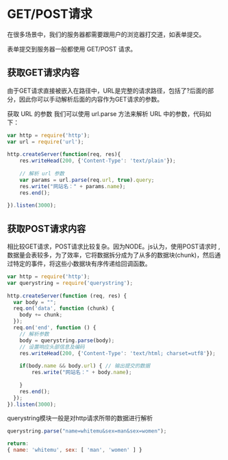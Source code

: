 # GET/POST请求

在很多场景中，我们的服务器都需要跟用户的浏览器打交道，如表单提交。

表单提交到服务器一般都使用 GET/POST 请求。

## 获取GET请求内容

由于GET请求直接被嵌入在路径中，URL是完整的请求路径，包括了?后面的部分，因此你可以手动解析后面的内容作为GET请求的参数。

获取 URL 的参数
我们可以使用 url.parse 方法来解析 URL 中的参数，代码如下：
``` javascript
var http = require('http');
var url = require('url');
 
http.createServer(function(req, res){
    res.writeHead(200, {'Content-Type': 'text/plain'});
 
    // 解析 url 参数
    var params = url.parse(req.url, true).query;
    res.write("网站名：" + params.name);
    res.end();
 
}).listen(3000);
```

## 获取POST请求内容
相比较GET请求，POST请求比较复杂。因为NODE。js认为，使用POST请求时 ,数据量会表较多，为了效率，它将数据拆分成为了从多的数据块(chunk)，然后通过特定的事件，将这些小数据块有序传递给回调函数。
``` javascript
var http = require('http');
var querystring = require('querystring');
 
http.createServer(function (req, res) {
  var body = "";
  req.on('data', function (chunk) {
    body += chunk;
  });
  req.on('end', function () {
    // 解析参数
    body = querystring.parse(body);
    // 设置响应头部信息及编码
    res.writeHead(200, {'Content-Type': 'text/html; charset=utf8'});
 
    if(body.name && body.url) { // 输出提交的数据
        res.write("网站名：" + body.name);
       
    } 
    res.end();
  });
}).listen(3000);
```

querystring模块一般是对http请求所带的数据进行解析
``` javascript
querystring.parse("name=whitemu&sex=man&sex=women");

return:
{ name: 'whitemu', sex: [ 'man', 'women' ] }

```